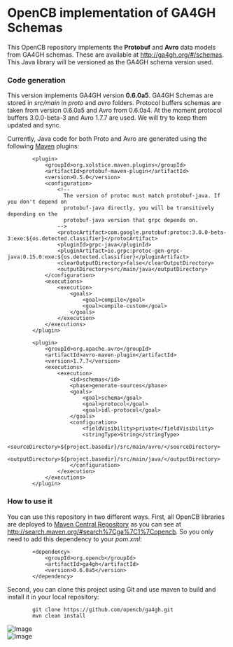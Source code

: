 # OpenCB implementation of GA4GH Schemas

This OpenCB repository implements the **Protobuf** and **Avro** data models from GA4GH schemas. These are available at http://ga4gh.org/#/schemas. This Java library will be versioned as the GA4GH schema version used.

### Code generation
This version implements GA4GH version **0.6.0a5**. GA4GH Schemas are stored in _src/main_ in _proto_ and _avro_ folders. Protocol buffers schemas are taken from version 0.6.0a5 and Avro from 0.6.0a4. At the moment protocol buffers 3.0.0-beta-3 and Avro 1.7.7 are used. We will try to keep them updated and sync.

Currently, Java code for both Proto and Avro are generated using the following [Maven](http://maven.apache.org/) plugins:

            <plugin>
                <groupId>org.xolstice.maven.plugins</groupId>
                <artifactId>protobuf-maven-plugin</artifactId>
                <version>0.5.0</version>
                <configuration>
                    <!--
                      The version of protoc must match protobuf-java. If you don't depend on
                      protobuf-java directly, you will be transitively depending on the
                      protobuf-java version that grpc depends on.
                    -->
                    <protocArtifact>com.google.protobuf:protoc:3.0.0-beta-3:exe:${os.detected.classifier}</protocArtifact>
                    <pluginId>grpc-java</pluginId>
                    <pluginArtifact>io.grpc:protoc-gen-grpc-java:0.15.0:exe:${os.detected.classifier}</pluginArtifact>
                    <clearOutputDirectory>false</clearOutputDirectory>
                    <outputDirectory>src/main/java</outputDirectory>
                </configuration>
                <executions>
                    <execution>
                        <goals>
                            <goal>compile</goal>
                            <goal>compile-custom</goal>
                        </goals>
                    </execution>
                </executions>
            </plugin>
            
            <plugin>
                <groupId>org.apache.avro</groupId>
                <artifactId>avro-maven-plugin</artifactId>
                <version>1.7.7</version>
                <executions>
                    <execution>
                        <id>schemas</id>
                        <phase>generate-sources</phase>
                        <goals>
                            <goal>schema</goal>
                            <goal>protocol</goal>
                            <goal>idl-protocol</goal>
                        </goals>
                        <configuration>
                            <fieldVisibility>private</fieldVisibility>
                            <stringType>String</stringType>
                            <sourceDirectory>${project.basedir}/src/main/avro/</sourceDirectory>
                            <outputDirectory>${project.basedir}/src/main/java/</outputDirectory>
                        </configuration>
                    </execution>
                </executions>
            </plugin>
  

### How to use it
You can use this repository in two different ways. First, all OpenCB libraries are deployed to [Maven Central Repository](http://search.maven.org/) as you can see at http://search.maven.org/#search%7Cga%7C1%7Copencb. So you only need to add this dependency to your _pom.xml_:

            <dependency>
                <groupId>org.opencb</groupId>
                <artifactId>ga4gh</artifactId>
                <version>0.6.0a5</version>
            </dependency>


Second, you can clone this project using Git and use maven to build and install it in your local repository:

            git clone https://github.com/opencb/ga4gh.git
            mvn clean install


![Image](http://www.opencb.org/sites/default/files/OPENCB_logo_300.png)  
![Image](http://genomicsandhealth.org/files/logo_ga.png)

